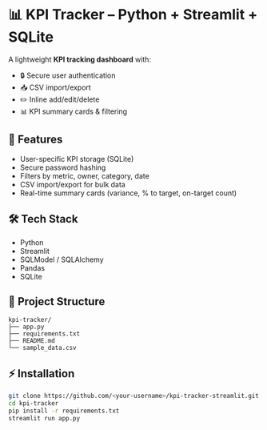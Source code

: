

# 📊 KPI Tracker – Python + Streamlit + SQLite

A lightweight **KPI tracking dashboard** with:

* 🔒 Secure user authentication
* 📥 CSV import/export
* ✏️ Inline add/edit/delete
* 📊 KPI summary cards & filtering

## 🚀 Features

* User-specific KPI storage (SQLite)
* Secure password hashing
* Filters by metric, owner, category, date
* CSV import/export for bulk data
* Real-time summary cards (variance, % to target, on-target count)

## 🛠️ Tech Stack

* Python
* Streamlit
* SQLModel / SQLAlchemy
* Pandas
* SQLite

## 📂 Project Structure

```
kpi-tracker/
├── app.py
├── requirements.txt
├── README.md
└── sample_data.csv
```

## ⚡ Installation

```bash
git clone https://github.com/<your-username>/kpi-tracker-streamlit.git
cd kpi-tracker
pip install -r requirements.txt
streamlit run app.py
```


